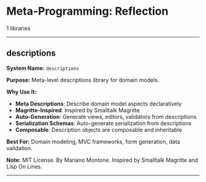# Meta-Programming: Reflection

1 libraries

---

## descriptions

**System Name:** `descriptions`

**Purpose:** Meta-level descriptions library for domain models.

**Why Use It:**
- **Meta Descriptions**: Describe domain model aspects declaratively
- **Magritte-Inspired**: Inspired by Smalltalk Magritte
- **Auto-Generation**: Generate views, editors, validators from descriptions
- **Serialization Schemas**: Auto-generate serialization from descriptions
- **Composable**: Description objects are composable and inheritable

**Best For:** Domain modeling, MVC frameworks, form generation, data validation.

**Note:** MIT License. By Mariano Montone. Inspired by Smalltalk Magritte and Lisp On Lines.

---


